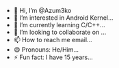 - 👋 Hi, I’m @Azum3ko
- 👀 I’m interested in Android Kernel...
- 🌱 I’m currently learning C/C++...
- 💞️ I’m looking to collaborate on ...
- 📫 How to reach me email...
- 😄 Pronouns: He/Him...
- ⚡ Fun fact: I have 15 years...

<!---
Azum3ko/Azum3ko is a ✨ special ✨ repository because its `README.md` (this file) appears on your GitHub profile.
You can click the Preview link to take a look at your changes.
--->
